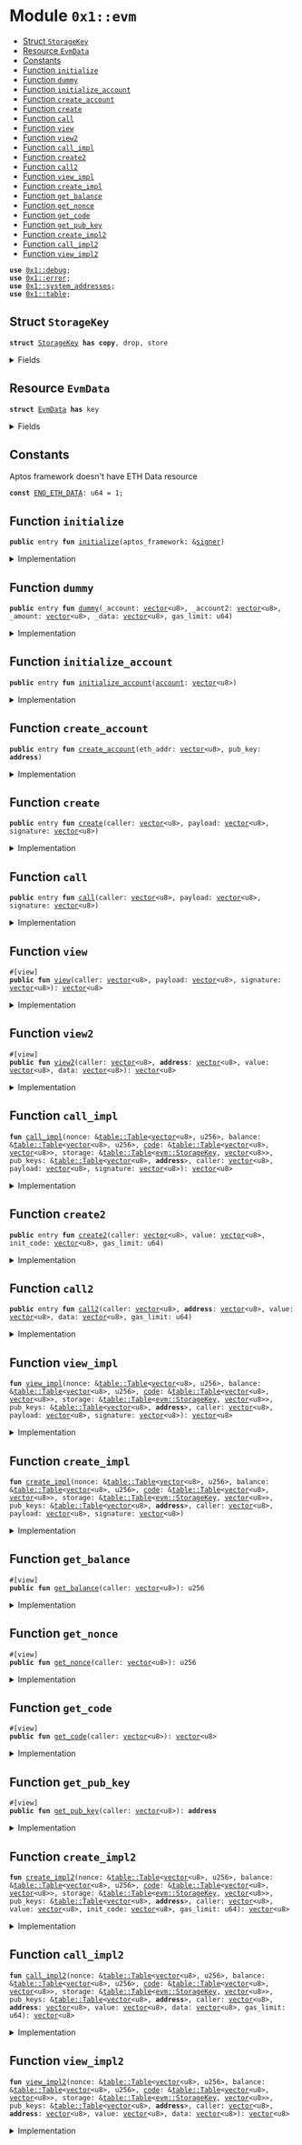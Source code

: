 
<a name="0x1_evm"></a>

# Module `0x1::evm`



-  [Struct `StorageKey`](#0x1_evm_StorageKey)
-  [Resource `EvmData`](#0x1_evm_EvmData)
-  [Constants](#@Constants_0)
-  [Function `initialize`](#0x1_evm_initialize)
-  [Function `dummy`](#0x1_evm_dummy)
-  [Function `initialize_account`](#0x1_evm_initialize_account)
-  [Function `create_account`](#0x1_evm_create_account)
-  [Function `create`](#0x1_evm_create)
-  [Function `call`](#0x1_evm_call)
-  [Function `view`](#0x1_evm_view)
-  [Function `view2`](#0x1_evm_view2)
-  [Function `call_impl`](#0x1_evm_call_impl)
-  [Function `create2`](#0x1_evm_create2)
-  [Function `call2`](#0x1_evm_call2)
-  [Function `view_impl`](#0x1_evm_view_impl)
-  [Function `create_impl`](#0x1_evm_create_impl)
-  [Function `get_balance`](#0x1_evm_get_balance)
-  [Function `get_nonce`](#0x1_evm_get_nonce)
-  [Function `get_code`](#0x1_evm_get_code)
-  [Function `get_pub_key`](#0x1_evm_get_pub_key)
-  [Function `create_impl2`](#0x1_evm_create_impl2)
-  [Function `call_impl2`](#0x1_evm_call_impl2)
-  [Function `view_impl2`](#0x1_evm_view_impl2)


<pre><code><b>use</b> <a href="../../aptos-stdlib/doc/debug.md#0x1_debug">0x1::debug</a>;
<b>use</b> <a href="../../aptos-stdlib/../move-stdlib/doc/error.md#0x1_error">0x1::error</a>;
<b>use</b> <a href="system_addresses.md#0x1_system_addresses">0x1::system_addresses</a>;
<b>use</b> <a href="../../aptos-stdlib/doc/table.md#0x1_table">0x1::table</a>;
</code></pre>



<a name="0x1_evm_StorageKey"></a>

## Struct `StorageKey`



<pre><code><b>struct</b> <a href="evm.md#0x1_evm_StorageKey">StorageKey</a> <b>has</b> <b>copy</b>, drop, store
</code></pre>



<details>
<summary>Fields</summary>


<dl>
<dt>
<code>contract_address: <a href="../../aptos-stdlib/../move-stdlib/doc/vector.md#0x1_vector">vector</a>&lt;u8&gt;</code>
</dt>
<dd>

</dd>
<dt>
<code>offset: <a href="../../aptos-stdlib/../move-stdlib/doc/vector.md#0x1_vector">vector</a>&lt;u8&gt;</code>
</dt>
<dd>

</dd>
</dl>


</details>

<a name="0x1_evm_EvmData"></a>

## Resource `EvmData`



<pre><code><b>struct</b> <a href="evm.md#0x1_evm_EvmData">EvmData</a> <b>has</b> key
</code></pre>



<details>
<summary>Fields</summary>


<dl>
<dt>
<code>nonce: <a href="../../aptos-stdlib/doc/table.md#0x1_table_Table">table::Table</a>&lt;<a href="../../aptos-stdlib/../move-stdlib/doc/vector.md#0x1_vector">vector</a>&lt;u8&gt;, u256&gt;</code>
</dt>
<dd>

</dd>
<dt>
<code>balance: <a href="../../aptos-stdlib/doc/table.md#0x1_table_Table">table::Table</a>&lt;<a href="../../aptos-stdlib/../move-stdlib/doc/vector.md#0x1_vector">vector</a>&lt;u8&gt;, u256&gt;</code>
</dt>
<dd>

</dd>
<dt>
<code><a href="code.md#0x1_code">code</a>: <a href="../../aptos-stdlib/doc/table.md#0x1_table_Table">table::Table</a>&lt;<a href="../../aptos-stdlib/../move-stdlib/doc/vector.md#0x1_vector">vector</a>&lt;u8&gt;, <a href="../../aptos-stdlib/../move-stdlib/doc/vector.md#0x1_vector">vector</a>&lt;u8&gt;&gt;</code>
</dt>
<dd>

</dd>
<dt>
<code>storage: <a href="../../aptos-stdlib/doc/table.md#0x1_table_Table">table::Table</a>&lt;<a href="evm.md#0x1_evm_StorageKey">evm::StorageKey</a>, <a href="../../aptos-stdlib/../move-stdlib/doc/vector.md#0x1_vector">vector</a>&lt;u8&gt;&gt;</code>
</dt>
<dd>

</dd>
<dt>
<code>pub_keys: <a href="../../aptos-stdlib/doc/table.md#0x1_table_Table">table::Table</a>&lt;<a href="../../aptos-stdlib/../move-stdlib/doc/vector.md#0x1_vector">vector</a>&lt;u8&gt;, <b>address</b>&gt;</code>
</dt>
<dd>

</dd>
</dl>


</details>

<a name="@Constants_0"></a>

## Constants


<a name="0x1_evm_ENO_ETH_DATA"></a>

Aptos framework doesn't have ETH Data resource


<pre><code><b>const</b> <a href="evm.md#0x1_evm_ENO_ETH_DATA">ENO_ETH_DATA</a>: u64 = 1;
</code></pre>



<a name="0x1_evm_initialize"></a>

## Function `initialize`



<pre><code><b>public</b> entry <b>fun</b> <a href="evm.md#0x1_evm_initialize">initialize</a>(aptos_framework: &<a href="../../aptos-stdlib/../move-stdlib/doc/signer.md#0x1_signer">signer</a>)
</code></pre>



<details>
<summary>Implementation</summary>


<pre><code><b>public</b> entry <b>fun</b> <a href="evm.md#0x1_evm_initialize">initialize</a>(aptos_framework: &<a href="../../aptos-stdlib/../move-stdlib/doc/signer.md#0x1_signer">signer</a>) {
    <a href="system_addresses.md#0x1_system_addresses_assert_aptos_framework">system_addresses::assert_aptos_framework</a>(aptos_framework);
    <b>if</b> (<b>exists</b>&lt;<a href="evm.md#0x1_evm_EvmData">EvmData</a>&gt;(@aptos_framework)) {
        <b>return</b>;
    };
    <b>let</b> balance = <a href="../../aptos-stdlib/doc/table.md#0x1_table_new">table::new</a>();
    <b>let</b> nonce = <a href="../../aptos-stdlib/doc/table.md#0x1_table_new">table::new</a>();
    <b>let</b> <a href="code.md#0x1_code">code</a> = <a href="../../aptos-stdlib/doc/table.md#0x1_table_new">table::new</a>();
    <b>move_to</b>&lt;<a href="evm.md#0x1_evm_EvmData">EvmData</a>&gt;(aptos_framework, <a href="evm.md#0x1_evm_EvmData">EvmData</a> {
        nonce: nonce,
        balance: balance,
        <a href="code.md#0x1_code">code</a>: <a href="code.md#0x1_code">code</a>,
        storage: <a href="../../aptos-stdlib/doc/table.md#0x1_table_new">table::new</a>(),
        pub_keys: <a href="../../aptos-stdlib/doc/table.md#0x1_table_new">table::new</a>(),
    });
}
</code></pre>



</details>

<a name="0x1_evm_dummy"></a>

## Function `dummy`



<pre><code><b>public</b> entry <b>fun</b> <a href="evm.md#0x1_evm_dummy">dummy</a>(_account: <a href="../../aptos-stdlib/../move-stdlib/doc/vector.md#0x1_vector">vector</a>&lt;u8&gt;, _account2: <a href="../../aptos-stdlib/../move-stdlib/doc/vector.md#0x1_vector">vector</a>&lt;u8&gt;, _amount: <a href="../../aptos-stdlib/../move-stdlib/doc/vector.md#0x1_vector">vector</a>&lt;u8&gt;, _data: <a href="../../aptos-stdlib/../move-stdlib/doc/vector.md#0x1_vector">vector</a>&lt;u8&gt;, gas_limit: u64)
</code></pre>



<details>
<summary>Implementation</summary>


<pre><code><b>public</b> entry <b>fun</b> <a href="evm.md#0x1_evm_dummy">dummy</a>(_account: <a href="../../aptos-stdlib/../move-stdlib/doc/vector.md#0x1_vector">vector</a>&lt;u8&gt;, _account2: <a href="../../aptos-stdlib/../move-stdlib/doc/vector.md#0x1_vector">vector</a>&lt;u8&gt;, _amount: <a href="../../aptos-stdlib/../move-stdlib/doc/vector.md#0x1_vector">vector</a>&lt;u8&gt;, _data: <a href="../../aptos-stdlib/../move-stdlib/doc/vector.md#0x1_vector">vector</a>&lt;u8&gt;, gas_limit: u64) {
    <b>let</b> x = 1;
    x = x + 1;
}
</code></pre>



</details>

<a name="0x1_evm_initialize_account"></a>

## Function `initialize_account`



<pre><code><b>public</b> entry <b>fun</b> <a href="evm.md#0x1_evm_initialize_account">initialize_account</a>(<a href="account.md#0x1_account">account</a>: <a href="../../aptos-stdlib/../move-stdlib/doc/vector.md#0x1_vector">vector</a>&lt;u8&gt;)
</code></pre>



<details>
<summary>Implementation</summary>


<pre><code><b>public</b> entry <b>fun</b> <a href="evm.md#0x1_evm_initialize_account">initialize_account</a>(<a href="account.md#0x1_account">account</a>: <a href="../../aptos-stdlib/../move-stdlib/doc/vector.md#0x1_vector">vector</a>&lt;u8&gt;) <b>acquires</b> <a href="evm.md#0x1_evm_EvmData">EvmData</a> {
    <b>assert</b>!(
        <b>exists</b>&lt;<a href="evm.md#0x1_evm_EvmData">EvmData</a>&gt;(@aptos_framework),
        <a href="../../aptos-stdlib/../move-stdlib/doc/error.md#0x1_error_not_found">error::not_found</a>(<a href="evm.md#0x1_evm_ENO_ETH_DATA">ENO_ETH_DATA</a>),
    );
    <b>let</b> data_ref = <b>borrow_global_mut</b>&lt;<a href="evm.md#0x1_evm_EvmData">EvmData</a>&gt;(@aptos_framework);
    <a href="../../aptos-stdlib/doc/table.md#0x1_table_upsert">table::upsert</a>(&<b>mut</b> data_ref.balance, <a href="account.md#0x1_account">account</a>, 1000000000000);
    <a href="../../aptos-stdlib/doc/table.md#0x1_table_upsert">table::upsert</a>(&<b>mut</b> data_ref.nonce, <a href="account.md#0x1_account">account</a>, 1);
    <a href="../../aptos-stdlib/doc/table.md#0x1_table_upsert">table::upsert</a>(&<b>mut</b> data_ref.<a href="code.md#0x1_code">code</a>, <a href="account.md#0x1_account">account</a>, <a href="../../aptos-stdlib/../move-stdlib/doc/vector.md#0x1_vector_empty">vector::empty</a>&lt;u8&gt;());
}
</code></pre>



</details>

<a name="0x1_evm_create_account"></a>

## Function `create_account`



<pre><code><b>public</b> entry <b>fun</b> <a href="evm.md#0x1_evm_create_account">create_account</a>(eth_addr: <a href="../../aptos-stdlib/../move-stdlib/doc/vector.md#0x1_vector">vector</a>&lt;u8&gt;, pub_key: <b>address</b>)
</code></pre>



<details>
<summary>Implementation</summary>


<pre><code><b>public</b> entry <b>fun</b> <a href="evm.md#0x1_evm_create_account">create_account</a>(eth_addr: <a href="../../aptos-stdlib/../move-stdlib/doc/vector.md#0x1_vector">vector</a>&lt;u8&gt;, pub_key: <b>address</b>) <b>acquires</b> <a href="evm.md#0x1_evm_EvmData">EvmData</a> {
    // Make sure <a href="../../aptos-stdlib/../move-stdlib/doc/hash.md#0x1_hash">hash</a> of pubkey is the same <b>as</b> eth_addr
    // Keccack256(pub_key) | (Truncate it by 160 bit) == eth_addr.value

    //TODO: How <b>to</b> borrow <b>mut</b>?
    <b>let</b> data_ref = <b>borrow_global_mut</b>&lt;<a href="evm.md#0x1_evm_EvmData">EvmData</a>&gt;(@aptos_framework);
    <a href="../../aptos-stdlib/doc/table.md#0x1_table_upsert">table::upsert</a>(&<b>mut</b> data_ref.pub_keys, eth_addr, pub_key);
}
</code></pre>



</details>

<a name="0x1_evm_create"></a>

## Function `create`



<pre><code><b>public</b> entry <b>fun</b> <a href="evm.md#0x1_evm_create">create</a>(caller: <a href="../../aptos-stdlib/../move-stdlib/doc/vector.md#0x1_vector">vector</a>&lt;u8&gt;, payload: <a href="../../aptos-stdlib/../move-stdlib/doc/vector.md#0x1_vector">vector</a>&lt;u8&gt;, signature: <a href="../../aptos-stdlib/../move-stdlib/doc/vector.md#0x1_vector">vector</a>&lt;u8&gt;)
</code></pre>



<details>
<summary>Implementation</summary>


<pre><code><b>public</b> entry <b>fun</b> <a href="evm.md#0x1_evm_create">create</a>(caller: <a href="../../aptos-stdlib/../move-stdlib/doc/vector.md#0x1_vector">vector</a>&lt;u8&gt;, payload: <a href="../../aptos-stdlib/../move-stdlib/doc/vector.md#0x1_vector">vector</a>&lt;u8&gt;, signature: <a href="../../aptos-stdlib/../move-stdlib/doc/vector.md#0x1_vector">vector</a>&lt;u8&gt;) <b>acquires</b> <a href="evm.md#0x1_evm_EvmData">EvmData</a> {
    <b>assert</b>!(
        <b>exists</b>&lt;<a href="evm.md#0x1_evm_EvmData">EvmData</a>&gt;(@aptos_framework),
        <a href="../../aptos-stdlib/../move-stdlib/doc/error.md#0x1_error_not_found">error::not_found</a>(<a href="evm.md#0x1_evm_ENO_ETH_DATA">ENO_ETH_DATA</a>),
    );
    //TODO: How <b>to</b> borrow <b>mut</b>?
    <b>let</b> data_ref = <b>borrow_global</b>&lt;<a href="evm.md#0x1_evm_EvmData">EvmData</a>&gt;(@aptos_framework);
    <a href="evm.md#0x1_evm_create_impl">create_impl</a>(&data_ref.nonce, &data_ref.balance, &data_ref.<a href="code.md#0x1_code">code</a>, &data_ref.storage, &data_ref.pub_keys, caller, payload, signature);
}
</code></pre>



</details>

<a name="0x1_evm_call"></a>

## Function `call`



<pre><code><b>public</b> entry <b>fun</b> <a href="evm.md#0x1_evm_call">call</a>(caller: <a href="../../aptos-stdlib/../move-stdlib/doc/vector.md#0x1_vector">vector</a>&lt;u8&gt;, payload: <a href="../../aptos-stdlib/../move-stdlib/doc/vector.md#0x1_vector">vector</a>&lt;u8&gt;, signature: <a href="../../aptos-stdlib/../move-stdlib/doc/vector.md#0x1_vector">vector</a>&lt;u8&gt;)
</code></pre>



<details>
<summary>Implementation</summary>


<pre><code><b>public</b> entry <b>fun</b> <a href="evm.md#0x1_evm_call">call</a>(caller: <a href="../../aptos-stdlib/../move-stdlib/doc/vector.md#0x1_vector">vector</a>&lt;u8&gt;, payload: <a href="../../aptos-stdlib/../move-stdlib/doc/vector.md#0x1_vector">vector</a>&lt;u8&gt;, signature: <a href="../../aptos-stdlib/../move-stdlib/doc/vector.md#0x1_vector">vector</a>&lt;u8&gt;) <b>acquires</b> <a href="evm.md#0x1_evm_EvmData">EvmData</a> {
    <b>assert</b>!(
        <b>exists</b>&lt;<a href="evm.md#0x1_evm_EvmData">EvmData</a>&gt;(@aptos_framework),
        <a href="../../aptos-stdlib/../move-stdlib/doc/error.md#0x1_error_not_found">error::not_found</a>(<a href="evm.md#0x1_evm_ENO_ETH_DATA">ENO_ETH_DATA</a>),
    );
    <b>let</b> data_ref = <b>borrow_global</b>&lt;<a href="evm.md#0x1_evm_EvmData">EvmData</a>&gt;(@aptos_framework);
    print(&data_ref.balance);
    <a href="evm.md#0x1_evm_call_impl">call_impl</a>(&data_ref.nonce, &data_ref.balance, &data_ref.<a href="code.md#0x1_code">code</a>, &data_ref.storage, &data_ref.pub_keys, caller, payload, signature);
}
</code></pre>



</details>

<a name="0x1_evm_view"></a>

## Function `view`



<pre><code>#[view]
<b>public</b> <b>fun</b> <a href="evm.md#0x1_evm_view">view</a>(caller: <a href="../../aptos-stdlib/../move-stdlib/doc/vector.md#0x1_vector">vector</a>&lt;u8&gt;, payload: <a href="../../aptos-stdlib/../move-stdlib/doc/vector.md#0x1_vector">vector</a>&lt;u8&gt;, signature: <a href="../../aptos-stdlib/../move-stdlib/doc/vector.md#0x1_vector">vector</a>&lt;u8&gt;): <a href="../../aptos-stdlib/../move-stdlib/doc/vector.md#0x1_vector">vector</a>&lt;u8&gt;
</code></pre>



<details>
<summary>Implementation</summary>


<pre><code><b>public</b> <b>fun</b> <a href="evm.md#0x1_evm_view">view</a>(caller: <a href="../../aptos-stdlib/../move-stdlib/doc/vector.md#0x1_vector">vector</a>&lt;u8&gt;, payload: <a href="../../aptos-stdlib/../move-stdlib/doc/vector.md#0x1_vector">vector</a>&lt;u8&gt;, signature: <a href="../../aptos-stdlib/../move-stdlib/doc/vector.md#0x1_vector">vector</a>&lt;u8&gt;): <a href="../../aptos-stdlib/../move-stdlib/doc/vector.md#0x1_vector">vector</a>&lt;u8&gt; <b>acquires</b> <a href="evm.md#0x1_evm_EvmData">EvmData</a> {
    <b>assert</b>!(
        <b>exists</b>&lt;<a href="evm.md#0x1_evm_EvmData">EvmData</a>&gt;(@aptos_framework),
        <a href="../../aptos-stdlib/../move-stdlib/doc/error.md#0x1_error_not_found">error::not_found</a>(<a href="evm.md#0x1_evm_ENO_ETH_DATA">ENO_ETH_DATA</a>),
    );
    <b>let</b> data_ref = <b>borrow_global</b>&lt;<a href="evm.md#0x1_evm_EvmData">EvmData</a>&gt;(@aptos_framework);

    <a href="evm.md#0x1_evm_view_impl">view_impl</a>(&data_ref.nonce, &data_ref.balance, &data_ref.<a href="code.md#0x1_code">code</a>, &data_ref.storage, &data_ref.pub_keys, caller, payload, signature)
}
</code></pre>



</details>

<a name="0x1_evm_view2"></a>

## Function `view2`



<pre><code>#[view]
<b>public</b> <b>fun</b> <a href="evm.md#0x1_evm_view2">view2</a>(caller: <a href="../../aptos-stdlib/../move-stdlib/doc/vector.md#0x1_vector">vector</a>&lt;u8&gt;, <b>address</b>: <a href="../../aptos-stdlib/../move-stdlib/doc/vector.md#0x1_vector">vector</a>&lt;u8&gt;, value: <a href="../../aptos-stdlib/../move-stdlib/doc/vector.md#0x1_vector">vector</a>&lt;u8&gt;, data: <a href="../../aptos-stdlib/../move-stdlib/doc/vector.md#0x1_vector">vector</a>&lt;u8&gt;): <a href="../../aptos-stdlib/../move-stdlib/doc/vector.md#0x1_vector">vector</a>&lt;u8&gt;
</code></pre>



<details>
<summary>Implementation</summary>


<pre><code><b>public</b> <b>fun</b> <a href="evm.md#0x1_evm_view2">view2</a>(caller: <a href="../../aptos-stdlib/../move-stdlib/doc/vector.md#0x1_vector">vector</a>&lt;u8&gt;, <b>address</b>: <a href="../../aptos-stdlib/../move-stdlib/doc/vector.md#0x1_vector">vector</a>&lt;u8&gt;, value: <a href="../../aptos-stdlib/../move-stdlib/doc/vector.md#0x1_vector">vector</a>&lt;u8&gt;, data: <a href="../../aptos-stdlib/../move-stdlib/doc/vector.md#0x1_vector">vector</a>&lt;u8&gt;): <a href="../../aptos-stdlib/../move-stdlib/doc/vector.md#0x1_vector">vector</a>&lt;u8&gt; <b>acquires</b> <a href="evm.md#0x1_evm_EvmData">EvmData</a> {
    <b>assert</b>!(
        <b>exists</b>&lt;<a href="evm.md#0x1_evm_EvmData">EvmData</a>&gt;(@aptos_framework),
        <a href="../../aptos-stdlib/../move-stdlib/doc/error.md#0x1_error_not_found">error::not_found</a>(<a href="evm.md#0x1_evm_ENO_ETH_DATA">ENO_ETH_DATA</a>),
    );
    <b>let</b> data_ref = <b>borrow_global</b>&lt;<a href="evm.md#0x1_evm_EvmData">EvmData</a>&gt;(@aptos_framework);

    <a href="evm.md#0x1_evm_view_impl2">view_impl2</a>(&data_ref.nonce, &data_ref.balance, &data_ref.<a href="code.md#0x1_code">code</a>, &data_ref.storage, &data_ref.pub_keys, caller, <b>address</b>, value, data)
}
</code></pre>



</details>

<a name="0x1_evm_call_impl"></a>

## Function `call_impl`



<pre><code><b>fun</b> <a href="evm.md#0x1_evm_call_impl">call_impl</a>(nonce: &<a href="../../aptos-stdlib/doc/table.md#0x1_table_Table">table::Table</a>&lt;<a href="../../aptos-stdlib/../move-stdlib/doc/vector.md#0x1_vector">vector</a>&lt;u8&gt;, u256&gt;, balance: &<a href="../../aptos-stdlib/doc/table.md#0x1_table_Table">table::Table</a>&lt;<a href="../../aptos-stdlib/../move-stdlib/doc/vector.md#0x1_vector">vector</a>&lt;u8&gt;, u256&gt;, <a href="code.md#0x1_code">code</a>: &<a href="../../aptos-stdlib/doc/table.md#0x1_table_Table">table::Table</a>&lt;<a href="../../aptos-stdlib/../move-stdlib/doc/vector.md#0x1_vector">vector</a>&lt;u8&gt;, <a href="../../aptos-stdlib/../move-stdlib/doc/vector.md#0x1_vector">vector</a>&lt;u8&gt;&gt;, storage: &<a href="../../aptos-stdlib/doc/table.md#0x1_table_Table">table::Table</a>&lt;<a href="evm.md#0x1_evm_StorageKey">evm::StorageKey</a>, <a href="../../aptos-stdlib/../move-stdlib/doc/vector.md#0x1_vector">vector</a>&lt;u8&gt;&gt;, pub_keys: &<a href="../../aptos-stdlib/doc/table.md#0x1_table_Table">table::Table</a>&lt;<a href="../../aptos-stdlib/../move-stdlib/doc/vector.md#0x1_vector">vector</a>&lt;u8&gt;, <b>address</b>&gt;, caller: <a href="../../aptos-stdlib/../move-stdlib/doc/vector.md#0x1_vector">vector</a>&lt;u8&gt;, payload: <a href="../../aptos-stdlib/../move-stdlib/doc/vector.md#0x1_vector">vector</a>&lt;u8&gt;, signature: <a href="../../aptos-stdlib/../move-stdlib/doc/vector.md#0x1_vector">vector</a>&lt;u8&gt;): <a href="../../aptos-stdlib/../move-stdlib/doc/vector.md#0x1_vector">vector</a>&lt;u8&gt;
</code></pre>



<details>
<summary>Implementation</summary>


<pre><code><b>native</b> <b>fun</b> <a href="evm.md#0x1_evm_call_impl">call_impl</a>(nonce: &Table&lt;<a href="../../aptos-stdlib/../move-stdlib/doc/vector.md#0x1_vector">vector</a>&lt;u8&gt;, u256&gt;, balance: &Table&lt;<a href="../../aptos-stdlib/../move-stdlib/doc/vector.md#0x1_vector">vector</a>&lt;u8&gt;, u256&gt;, <a href="code.md#0x1_code">code</a>: &Table&lt;<a href="../../aptos-stdlib/../move-stdlib/doc/vector.md#0x1_vector">vector</a>&lt;u8&gt;, <a href="../../aptos-stdlib/../move-stdlib/doc/vector.md#0x1_vector">vector</a>&lt;u8&gt;&gt;, storage: &Table&lt;<a href="evm.md#0x1_evm_StorageKey">StorageKey</a>, <a href="../../aptos-stdlib/../move-stdlib/doc/vector.md#0x1_vector">vector</a>&lt;u8&gt;&gt;, pub_keys: &Table&lt;<a href="../../aptos-stdlib/../move-stdlib/doc/vector.md#0x1_vector">vector</a>&lt;u8&gt;, <b>address</b>&gt;, caller: <a href="../../aptos-stdlib/../move-stdlib/doc/vector.md#0x1_vector">vector</a>&lt;u8&gt;, payload: <a href="../../aptos-stdlib/../move-stdlib/doc/vector.md#0x1_vector">vector</a>&lt;u8&gt;, signature: <a href="../../aptos-stdlib/../move-stdlib/doc/vector.md#0x1_vector">vector</a>&lt;u8&gt;): <a href="../../aptos-stdlib/../move-stdlib/doc/vector.md#0x1_vector">vector</a>&lt;u8&gt;;
</code></pre>



</details>

<a name="0x1_evm_create2"></a>

## Function `create2`



<pre><code><b>public</b> entry <b>fun</b> <a href="evm.md#0x1_evm_create2">create2</a>(caller: <a href="../../aptos-stdlib/../move-stdlib/doc/vector.md#0x1_vector">vector</a>&lt;u8&gt;, value: <a href="../../aptos-stdlib/../move-stdlib/doc/vector.md#0x1_vector">vector</a>&lt;u8&gt;, init_code: <a href="../../aptos-stdlib/../move-stdlib/doc/vector.md#0x1_vector">vector</a>&lt;u8&gt;, gas_limit: u64)
</code></pre>



<details>
<summary>Implementation</summary>


<pre><code><b>public</b> entry <b>fun</b> <a href="evm.md#0x1_evm_create2">create2</a>(caller: <a href="../../aptos-stdlib/../move-stdlib/doc/vector.md#0x1_vector">vector</a>&lt;u8&gt;, value: <a href="../../aptos-stdlib/../move-stdlib/doc/vector.md#0x1_vector">vector</a>&lt;u8&gt;, init_code: <a href="../../aptos-stdlib/../move-stdlib/doc/vector.md#0x1_vector">vector</a>&lt;u8&gt;, gas_limit: u64) <b>acquires</b> <a href="evm.md#0x1_evm_EvmData">EvmData</a> {

    //TODO: How <b>to</b> borrow <b>mut</b>?
    <b>let</b> data_ref = <b>borrow_global</b>&lt;<a href="evm.md#0x1_evm_EvmData">EvmData</a>&gt;(@aptos_framework);
    <a href="evm.md#0x1_evm_create_impl2">create_impl2</a>(&data_ref.nonce, &data_ref.balance, &data_ref.<a href="code.md#0x1_code">code</a>, &data_ref.storage, &data_ref.pub_keys, caller, value, init_code, gas_limit);
}
</code></pre>



</details>

<a name="0x1_evm_call2"></a>

## Function `call2`



<pre><code><b>public</b> entry <b>fun</b> <a href="evm.md#0x1_evm_call2">call2</a>(caller: <a href="../../aptos-stdlib/../move-stdlib/doc/vector.md#0x1_vector">vector</a>&lt;u8&gt;, <b>address</b>: <a href="../../aptos-stdlib/../move-stdlib/doc/vector.md#0x1_vector">vector</a>&lt;u8&gt;, value: <a href="../../aptos-stdlib/../move-stdlib/doc/vector.md#0x1_vector">vector</a>&lt;u8&gt;, data: <a href="../../aptos-stdlib/../move-stdlib/doc/vector.md#0x1_vector">vector</a>&lt;u8&gt;, gas_limit: u64)
</code></pre>



<details>
<summary>Implementation</summary>


<pre><code><b>public</b> entry <b>fun</b> <a href="evm.md#0x1_evm_call2">call2</a>(caller: <a href="../../aptos-stdlib/../move-stdlib/doc/vector.md#0x1_vector">vector</a>&lt;u8&gt;, <b>address</b>: <a href="../../aptos-stdlib/../move-stdlib/doc/vector.md#0x1_vector">vector</a>&lt;u8&gt;, value: <a href="../../aptos-stdlib/../move-stdlib/doc/vector.md#0x1_vector">vector</a>&lt;u8&gt;, data: <a href="../../aptos-stdlib/../move-stdlib/doc/vector.md#0x1_vector">vector</a>&lt;u8&gt;, gas_limit: u64) <b>acquires</b> <a href="evm.md#0x1_evm_EvmData">EvmData</a> {
    <b>assert</b>!(
        <b>exists</b>&lt;<a href="evm.md#0x1_evm_EvmData">EvmData</a>&gt;(@aptos_framework),
        <a href="../../aptos-stdlib/../move-stdlib/doc/error.md#0x1_error_not_found">error::not_found</a>(<a href="evm.md#0x1_evm_ENO_ETH_DATA">ENO_ETH_DATA</a>),
    );
    <b>let</b> data_ref = <b>borrow_global</b>&lt;<a href="evm.md#0x1_evm_EvmData">EvmData</a>&gt;(@aptos_framework);
    print(&data_ref.balance);
    <a href="evm.md#0x1_evm_call_impl2">call_impl2</a>(&data_ref.nonce, &data_ref.balance, &data_ref.<a href="code.md#0x1_code">code</a>, &data_ref.storage, &data_ref.pub_keys, caller, <b>address</b>, value, data, gas_limit);
}
</code></pre>



</details>

<a name="0x1_evm_view_impl"></a>

## Function `view_impl`



<pre><code><b>fun</b> <a href="evm.md#0x1_evm_view_impl">view_impl</a>(nonce: &<a href="../../aptos-stdlib/doc/table.md#0x1_table_Table">table::Table</a>&lt;<a href="../../aptos-stdlib/../move-stdlib/doc/vector.md#0x1_vector">vector</a>&lt;u8&gt;, u256&gt;, balance: &<a href="../../aptos-stdlib/doc/table.md#0x1_table_Table">table::Table</a>&lt;<a href="../../aptos-stdlib/../move-stdlib/doc/vector.md#0x1_vector">vector</a>&lt;u8&gt;, u256&gt;, <a href="code.md#0x1_code">code</a>: &<a href="../../aptos-stdlib/doc/table.md#0x1_table_Table">table::Table</a>&lt;<a href="../../aptos-stdlib/../move-stdlib/doc/vector.md#0x1_vector">vector</a>&lt;u8&gt;, <a href="../../aptos-stdlib/../move-stdlib/doc/vector.md#0x1_vector">vector</a>&lt;u8&gt;&gt;, storage: &<a href="../../aptos-stdlib/doc/table.md#0x1_table_Table">table::Table</a>&lt;<a href="evm.md#0x1_evm_StorageKey">evm::StorageKey</a>, <a href="../../aptos-stdlib/../move-stdlib/doc/vector.md#0x1_vector">vector</a>&lt;u8&gt;&gt;, pub_keys: &<a href="../../aptos-stdlib/doc/table.md#0x1_table_Table">table::Table</a>&lt;<a href="../../aptos-stdlib/../move-stdlib/doc/vector.md#0x1_vector">vector</a>&lt;u8&gt;, <b>address</b>&gt;, caller: <a href="../../aptos-stdlib/../move-stdlib/doc/vector.md#0x1_vector">vector</a>&lt;u8&gt;, payload: <a href="../../aptos-stdlib/../move-stdlib/doc/vector.md#0x1_vector">vector</a>&lt;u8&gt;, signature: <a href="../../aptos-stdlib/../move-stdlib/doc/vector.md#0x1_vector">vector</a>&lt;u8&gt;): <a href="../../aptos-stdlib/../move-stdlib/doc/vector.md#0x1_vector">vector</a>&lt;u8&gt;
</code></pre>



<details>
<summary>Implementation</summary>


<pre><code><b>native</b> <b>fun</b> <a href="evm.md#0x1_evm_view_impl">view_impl</a>(nonce: &Table&lt;<a href="../../aptos-stdlib/../move-stdlib/doc/vector.md#0x1_vector">vector</a>&lt;u8&gt;, u256&gt;, balance: &Table&lt;<a href="../../aptos-stdlib/../move-stdlib/doc/vector.md#0x1_vector">vector</a>&lt;u8&gt;, u256&gt;, <a href="code.md#0x1_code">code</a>: &Table&lt;<a href="../../aptos-stdlib/../move-stdlib/doc/vector.md#0x1_vector">vector</a>&lt;u8&gt;, <a href="../../aptos-stdlib/../move-stdlib/doc/vector.md#0x1_vector">vector</a>&lt;u8&gt;&gt;, storage: &Table&lt;<a href="evm.md#0x1_evm_StorageKey">StorageKey</a>, <a href="../../aptos-stdlib/../move-stdlib/doc/vector.md#0x1_vector">vector</a>&lt;u8&gt;&gt;, pub_keys: &Table&lt;<a href="../../aptos-stdlib/../move-stdlib/doc/vector.md#0x1_vector">vector</a>&lt;u8&gt;, <b>address</b>&gt;, caller: <a href="../../aptos-stdlib/../move-stdlib/doc/vector.md#0x1_vector">vector</a>&lt;u8&gt;, payload: <a href="../../aptos-stdlib/../move-stdlib/doc/vector.md#0x1_vector">vector</a>&lt;u8&gt;, signature: <a href="../../aptos-stdlib/../move-stdlib/doc/vector.md#0x1_vector">vector</a>&lt;u8&gt;): <a href="../../aptos-stdlib/../move-stdlib/doc/vector.md#0x1_vector">vector</a>&lt;u8&gt;;
</code></pre>



</details>

<a name="0x1_evm_create_impl"></a>

## Function `create_impl`



<pre><code><b>fun</b> <a href="evm.md#0x1_evm_create_impl">create_impl</a>(nonce: &<a href="../../aptos-stdlib/doc/table.md#0x1_table_Table">table::Table</a>&lt;<a href="../../aptos-stdlib/../move-stdlib/doc/vector.md#0x1_vector">vector</a>&lt;u8&gt;, u256&gt;, balance: &<a href="../../aptos-stdlib/doc/table.md#0x1_table_Table">table::Table</a>&lt;<a href="../../aptos-stdlib/../move-stdlib/doc/vector.md#0x1_vector">vector</a>&lt;u8&gt;, u256&gt;, <a href="code.md#0x1_code">code</a>: &<a href="../../aptos-stdlib/doc/table.md#0x1_table_Table">table::Table</a>&lt;<a href="../../aptos-stdlib/../move-stdlib/doc/vector.md#0x1_vector">vector</a>&lt;u8&gt;, <a href="../../aptos-stdlib/../move-stdlib/doc/vector.md#0x1_vector">vector</a>&lt;u8&gt;&gt;, storage: &<a href="../../aptos-stdlib/doc/table.md#0x1_table_Table">table::Table</a>&lt;<a href="evm.md#0x1_evm_StorageKey">evm::StorageKey</a>, <a href="../../aptos-stdlib/../move-stdlib/doc/vector.md#0x1_vector">vector</a>&lt;u8&gt;&gt;, pub_keys: &<a href="../../aptos-stdlib/doc/table.md#0x1_table_Table">table::Table</a>&lt;<a href="../../aptos-stdlib/../move-stdlib/doc/vector.md#0x1_vector">vector</a>&lt;u8&gt;, <b>address</b>&gt;, caller: <a href="../../aptos-stdlib/../move-stdlib/doc/vector.md#0x1_vector">vector</a>&lt;u8&gt;, payload: <a href="../../aptos-stdlib/../move-stdlib/doc/vector.md#0x1_vector">vector</a>&lt;u8&gt;, signature: <a href="../../aptos-stdlib/../move-stdlib/doc/vector.md#0x1_vector">vector</a>&lt;u8&gt;)
</code></pre>



<details>
<summary>Implementation</summary>


<pre><code><b>native</b> <b>fun</b> <a href="evm.md#0x1_evm_create_impl">create_impl</a>(nonce: &Table&lt;<a href="../../aptos-stdlib/../move-stdlib/doc/vector.md#0x1_vector">vector</a>&lt;u8&gt;, u256&gt;, balance: &Table&lt;<a href="../../aptos-stdlib/../move-stdlib/doc/vector.md#0x1_vector">vector</a>&lt;u8&gt;, u256&gt;, <a href="code.md#0x1_code">code</a>: &Table&lt;<a href="../../aptos-stdlib/../move-stdlib/doc/vector.md#0x1_vector">vector</a>&lt;u8&gt;, <a href="../../aptos-stdlib/../move-stdlib/doc/vector.md#0x1_vector">vector</a>&lt;u8&gt;&gt;, storage: &Table&lt;<a href="evm.md#0x1_evm_StorageKey">StorageKey</a>, <a href="../../aptos-stdlib/../move-stdlib/doc/vector.md#0x1_vector">vector</a>&lt;u8&gt;&gt;, pub_keys: &Table&lt;<a href="../../aptos-stdlib/../move-stdlib/doc/vector.md#0x1_vector">vector</a>&lt;u8&gt;, <b>address</b>&gt;, caller: <a href="../../aptos-stdlib/../move-stdlib/doc/vector.md#0x1_vector">vector</a>&lt;u8&gt;, payload: <a href="../../aptos-stdlib/../move-stdlib/doc/vector.md#0x1_vector">vector</a>&lt;u8&gt;, signature: <a href="../../aptos-stdlib/../move-stdlib/doc/vector.md#0x1_vector">vector</a>&lt;u8&gt;);
</code></pre>



</details>

<a name="0x1_evm_get_balance"></a>

## Function `get_balance`



<pre><code>#[view]
<b>public</b> <b>fun</b> <a href="evm.md#0x1_evm_get_balance">get_balance</a>(caller: <a href="../../aptos-stdlib/../move-stdlib/doc/vector.md#0x1_vector">vector</a>&lt;u8&gt;): u256
</code></pre>



<details>
<summary>Implementation</summary>


<pre><code><b>public</b> <b>fun</b> <a href="evm.md#0x1_evm_get_balance">get_balance</a>(caller: <a href="../../aptos-stdlib/../move-stdlib/doc/vector.md#0x1_vector">vector</a>&lt;u8&gt;): u256 <b>acquires</b> <a href="evm.md#0x1_evm_EvmData">EvmData</a> {
    <b>assert</b>!(
        <b>exists</b>&lt;<a href="evm.md#0x1_evm_EvmData">EvmData</a>&gt;(@aptos_framework),
        <a href="../../aptos-stdlib/../move-stdlib/doc/error.md#0x1_error_not_found">error::not_found</a>(<a href="evm.md#0x1_evm_ENO_ETH_DATA">ENO_ETH_DATA</a>),
    );
    <b>let</b> data_ref = <b>borrow_global</b>&lt;<a href="evm.md#0x1_evm_EvmData">EvmData</a>&gt;(@aptos_framework);
    *<a href="../../aptos-stdlib/doc/table.md#0x1_table_borrow">table::borrow</a>(&data_ref.balance, caller)
}
</code></pre>



</details>

<a name="0x1_evm_get_nonce"></a>

## Function `get_nonce`



<pre><code>#[view]
<b>public</b> <b>fun</b> <a href="evm.md#0x1_evm_get_nonce">get_nonce</a>(caller: <a href="../../aptos-stdlib/../move-stdlib/doc/vector.md#0x1_vector">vector</a>&lt;u8&gt;): u256
</code></pre>



<details>
<summary>Implementation</summary>


<pre><code><b>public</b> <b>fun</b> <a href="evm.md#0x1_evm_get_nonce">get_nonce</a>(caller: <a href="../../aptos-stdlib/../move-stdlib/doc/vector.md#0x1_vector">vector</a>&lt;u8&gt;): u256 <b>acquires</b> <a href="evm.md#0x1_evm_EvmData">EvmData</a> {
    <b>assert</b>!(
        <b>exists</b>&lt;<a href="evm.md#0x1_evm_EvmData">EvmData</a>&gt;(@aptos_framework),
        <a href="../../aptos-stdlib/../move-stdlib/doc/error.md#0x1_error_not_found">error::not_found</a>(<a href="evm.md#0x1_evm_ENO_ETH_DATA">ENO_ETH_DATA</a>),
    );
    <b>let</b> data_ref = <b>borrow_global</b>&lt;<a href="evm.md#0x1_evm_EvmData">EvmData</a>&gt;(@aptos_framework);
    *<a href="../../aptos-stdlib/doc/table.md#0x1_table_borrow">table::borrow</a>(&data_ref.nonce, caller)
}
</code></pre>



</details>

<a name="0x1_evm_get_code"></a>

## Function `get_code`



<pre><code>#[view]
<b>public</b> <b>fun</b> <a href="evm.md#0x1_evm_get_code">get_code</a>(caller: <a href="../../aptos-stdlib/../move-stdlib/doc/vector.md#0x1_vector">vector</a>&lt;u8&gt;): <a href="../../aptos-stdlib/../move-stdlib/doc/vector.md#0x1_vector">vector</a>&lt;u8&gt;
</code></pre>



<details>
<summary>Implementation</summary>


<pre><code><b>public</b> <b>fun</b> <a href="evm.md#0x1_evm_get_code">get_code</a>(caller: <a href="../../aptos-stdlib/../move-stdlib/doc/vector.md#0x1_vector">vector</a>&lt;u8&gt;): <a href="../../aptos-stdlib/../move-stdlib/doc/vector.md#0x1_vector">vector</a>&lt;u8&gt; <b>acquires</b> <a href="evm.md#0x1_evm_EvmData">EvmData</a> {
    <b>assert</b>!(
        <b>exists</b>&lt;<a href="evm.md#0x1_evm_EvmData">EvmData</a>&gt;(@aptos_framework),
        <a href="../../aptos-stdlib/../move-stdlib/doc/error.md#0x1_error_not_found">error::not_found</a>(<a href="evm.md#0x1_evm_ENO_ETH_DATA">ENO_ETH_DATA</a>),
    );
    <b>let</b> data_ref = <b>borrow_global</b>&lt;<a href="evm.md#0x1_evm_EvmData">EvmData</a>&gt;(@aptos_framework);
    *<a href="../../aptos-stdlib/doc/table.md#0x1_table_borrow">table::borrow</a>(&data_ref.<a href="code.md#0x1_code">code</a>, caller)
}
</code></pre>



</details>

<a name="0x1_evm_get_pub_key"></a>

## Function `get_pub_key`



<pre><code>#[view]
<b>public</b> <b>fun</b> <a href="evm.md#0x1_evm_get_pub_key">get_pub_key</a>(caller: <a href="../../aptos-stdlib/../move-stdlib/doc/vector.md#0x1_vector">vector</a>&lt;u8&gt;): <b>address</b>
</code></pre>



<details>
<summary>Implementation</summary>


<pre><code><b>public</b> <b>fun</b> <a href="evm.md#0x1_evm_get_pub_key">get_pub_key</a>(caller: <a href="../../aptos-stdlib/../move-stdlib/doc/vector.md#0x1_vector">vector</a>&lt;u8&gt;): <b>address</b> <b>acquires</b> <a href="evm.md#0x1_evm_EvmData">EvmData</a> {
    <b>assert</b>!(
        <b>exists</b>&lt;<a href="evm.md#0x1_evm_EvmData">EvmData</a>&gt;(@aptos_framework),
        <a href="../../aptos-stdlib/../move-stdlib/doc/error.md#0x1_error_not_found">error::not_found</a>(<a href="evm.md#0x1_evm_ENO_ETH_DATA">ENO_ETH_DATA</a>),
    );
    <b>let</b> data_ref = <b>borrow_global</b>&lt;<a href="evm.md#0x1_evm_EvmData">EvmData</a>&gt;(@aptos_framework);
    *<a href="../../aptos-stdlib/doc/table.md#0x1_table_borrow">table::borrow</a>(&data_ref.pub_keys, caller)
}
</code></pre>



</details>

<a name="0x1_evm_create_impl2"></a>

## Function `create_impl2`



<pre><code><b>fun</b> <a href="evm.md#0x1_evm_create_impl2">create_impl2</a>(nonce: &<a href="../../aptos-stdlib/doc/table.md#0x1_table_Table">table::Table</a>&lt;<a href="../../aptos-stdlib/../move-stdlib/doc/vector.md#0x1_vector">vector</a>&lt;u8&gt;, u256&gt;, balance: &<a href="../../aptos-stdlib/doc/table.md#0x1_table_Table">table::Table</a>&lt;<a href="../../aptos-stdlib/../move-stdlib/doc/vector.md#0x1_vector">vector</a>&lt;u8&gt;, u256&gt;, <a href="code.md#0x1_code">code</a>: &<a href="../../aptos-stdlib/doc/table.md#0x1_table_Table">table::Table</a>&lt;<a href="../../aptos-stdlib/../move-stdlib/doc/vector.md#0x1_vector">vector</a>&lt;u8&gt;, <a href="../../aptos-stdlib/../move-stdlib/doc/vector.md#0x1_vector">vector</a>&lt;u8&gt;&gt;, storage: &<a href="../../aptos-stdlib/doc/table.md#0x1_table_Table">table::Table</a>&lt;<a href="evm.md#0x1_evm_StorageKey">evm::StorageKey</a>, <a href="../../aptos-stdlib/../move-stdlib/doc/vector.md#0x1_vector">vector</a>&lt;u8&gt;&gt;, pub_keys: &<a href="../../aptos-stdlib/doc/table.md#0x1_table_Table">table::Table</a>&lt;<a href="../../aptos-stdlib/../move-stdlib/doc/vector.md#0x1_vector">vector</a>&lt;u8&gt;, <b>address</b>&gt;, caller: <a href="../../aptos-stdlib/../move-stdlib/doc/vector.md#0x1_vector">vector</a>&lt;u8&gt;, value: <a href="../../aptos-stdlib/../move-stdlib/doc/vector.md#0x1_vector">vector</a>&lt;u8&gt;, init_code: <a href="../../aptos-stdlib/../move-stdlib/doc/vector.md#0x1_vector">vector</a>&lt;u8&gt;, gas_limit: u64): <a href="../../aptos-stdlib/../move-stdlib/doc/vector.md#0x1_vector">vector</a>&lt;u8&gt;
</code></pre>



<details>
<summary>Implementation</summary>


<pre><code><b>native</b> <b>fun</b> <a href="evm.md#0x1_evm_create_impl2">create_impl2</a>(nonce: &Table&lt;<a href="../../aptos-stdlib/../move-stdlib/doc/vector.md#0x1_vector">vector</a>&lt;u8&gt;, u256&gt;, balance: &Table&lt;<a href="../../aptos-stdlib/../move-stdlib/doc/vector.md#0x1_vector">vector</a>&lt;u8&gt;, u256&gt;, <a href="code.md#0x1_code">code</a>: &Table&lt;<a href="../../aptos-stdlib/../move-stdlib/doc/vector.md#0x1_vector">vector</a>&lt;u8&gt;, <a href="../../aptos-stdlib/../move-stdlib/doc/vector.md#0x1_vector">vector</a>&lt;u8&gt;&gt;, storage: &Table&lt;<a href="evm.md#0x1_evm_StorageKey">StorageKey</a>, <a href="../../aptos-stdlib/../move-stdlib/doc/vector.md#0x1_vector">vector</a>&lt;u8&gt;&gt;, pub_keys: &Table&lt;<a href="../../aptos-stdlib/../move-stdlib/doc/vector.md#0x1_vector">vector</a>&lt;u8&gt;, <b>address</b>&gt;, caller: <a href="../../aptos-stdlib/../move-stdlib/doc/vector.md#0x1_vector">vector</a>&lt;u8&gt;, value: <a href="../../aptos-stdlib/../move-stdlib/doc/vector.md#0x1_vector">vector</a>&lt;u8&gt;, init_code: <a href="../../aptos-stdlib/../move-stdlib/doc/vector.md#0x1_vector">vector</a>&lt;u8&gt;, gas_limit: u64): <a href="../../aptos-stdlib/../move-stdlib/doc/vector.md#0x1_vector">vector</a>&lt;u8&gt;;
</code></pre>



</details>

<a name="0x1_evm_call_impl2"></a>

## Function `call_impl2`



<pre><code><b>fun</b> <a href="evm.md#0x1_evm_call_impl2">call_impl2</a>(nonce: &<a href="../../aptos-stdlib/doc/table.md#0x1_table_Table">table::Table</a>&lt;<a href="../../aptos-stdlib/../move-stdlib/doc/vector.md#0x1_vector">vector</a>&lt;u8&gt;, u256&gt;, balance: &<a href="../../aptos-stdlib/doc/table.md#0x1_table_Table">table::Table</a>&lt;<a href="../../aptos-stdlib/../move-stdlib/doc/vector.md#0x1_vector">vector</a>&lt;u8&gt;, u256&gt;, <a href="code.md#0x1_code">code</a>: &<a href="../../aptos-stdlib/doc/table.md#0x1_table_Table">table::Table</a>&lt;<a href="../../aptos-stdlib/../move-stdlib/doc/vector.md#0x1_vector">vector</a>&lt;u8&gt;, <a href="../../aptos-stdlib/../move-stdlib/doc/vector.md#0x1_vector">vector</a>&lt;u8&gt;&gt;, storage: &<a href="../../aptos-stdlib/doc/table.md#0x1_table_Table">table::Table</a>&lt;<a href="evm.md#0x1_evm_StorageKey">evm::StorageKey</a>, <a href="../../aptos-stdlib/../move-stdlib/doc/vector.md#0x1_vector">vector</a>&lt;u8&gt;&gt;, pub_keys: &<a href="../../aptos-stdlib/doc/table.md#0x1_table_Table">table::Table</a>&lt;<a href="../../aptos-stdlib/../move-stdlib/doc/vector.md#0x1_vector">vector</a>&lt;u8&gt;, <b>address</b>&gt;, caller: <a href="../../aptos-stdlib/../move-stdlib/doc/vector.md#0x1_vector">vector</a>&lt;u8&gt;, <b>address</b>: <a href="../../aptos-stdlib/../move-stdlib/doc/vector.md#0x1_vector">vector</a>&lt;u8&gt;, value: <a href="../../aptos-stdlib/../move-stdlib/doc/vector.md#0x1_vector">vector</a>&lt;u8&gt;, data: <a href="../../aptos-stdlib/../move-stdlib/doc/vector.md#0x1_vector">vector</a>&lt;u8&gt;, gas_limit: u64): <a href="../../aptos-stdlib/../move-stdlib/doc/vector.md#0x1_vector">vector</a>&lt;u8&gt;
</code></pre>



<details>
<summary>Implementation</summary>


<pre><code><b>native</b> <b>fun</b> <a href="evm.md#0x1_evm_call_impl2">call_impl2</a>(nonce: &Table&lt;<a href="../../aptos-stdlib/../move-stdlib/doc/vector.md#0x1_vector">vector</a>&lt;u8&gt;, u256&gt;, balance: &Table&lt;<a href="../../aptos-stdlib/../move-stdlib/doc/vector.md#0x1_vector">vector</a>&lt;u8&gt;, u256&gt;, <a href="code.md#0x1_code">code</a>: &Table&lt;<a href="../../aptos-stdlib/../move-stdlib/doc/vector.md#0x1_vector">vector</a>&lt;u8&gt;, <a href="../../aptos-stdlib/../move-stdlib/doc/vector.md#0x1_vector">vector</a>&lt;u8&gt;&gt;, storage: &Table&lt;<a href="evm.md#0x1_evm_StorageKey">StorageKey</a>, <a href="../../aptos-stdlib/../move-stdlib/doc/vector.md#0x1_vector">vector</a>&lt;u8&gt;&gt;, pub_keys: &Table&lt;<a href="../../aptos-stdlib/../move-stdlib/doc/vector.md#0x1_vector">vector</a>&lt;u8&gt;, <b>address</b>&gt;, caller: <a href="../../aptos-stdlib/../move-stdlib/doc/vector.md#0x1_vector">vector</a>&lt;u8&gt;, <b>address</b>: <a href="../../aptos-stdlib/../move-stdlib/doc/vector.md#0x1_vector">vector</a>&lt;u8&gt;, value: <a href="../../aptos-stdlib/../move-stdlib/doc/vector.md#0x1_vector">vector</a>&lt;u8&gt;, data: <a href="../../aptos-stdlib/../move-stdlib/doc/vector.md#0x1_vector">vector</a>&lt;u8&gt;, gas_limit: u64) : <a href="../../aptos-stdlib/../move-stdlib/doc/vector.md#0x1_vector">vector</a>&lt;u8&gt;;
</code></pre>



</details>

<a name="0x1_evm_view_impl2"></a>

## Function `view_impl2`



<pre><code><b>fun</b> <a href="evm.md#0x1_evm_view_impl2">view_impl2</a>(nonce: &<a href="../../aptos-stdlib/doc/table.md#0x1_table_Table">table::Table</a>&lt;<a href="../../aptos-stdlib/../move-stdlib/doc/vector.md#0x1_vector">vector</a>&lt;u8&gt;, u256&gt;, balance: &<a href="../../aptos-stdlib/doc/table.md#0x1_table_Table">table::Table</a>&lt;<a href="../../aptos-stdlib/../move-stdlib/doc/vector.md#0x1_vector">vector</a>&lt;u8&gt;, u256&gt;, <a href="code.md#0x1_code">code</a>: &<a href="../../aptos-stdlib/doc/table.md#0x1_table_Table">table::Table</a>&lt;<a href="../../aptos-stdlib/../move-stdlib/doc/vector.md#0x1_vector">vector</a>&lt;u8&gt;, <a href="../../aptos-stdlib/../move-stdlib/doc/vector.md#0x1_vector">vector</a>&lt;u8&gt;&gt;, storage: &<a href="../../aptos-stdlib/doc/table.md#0x1_table_Table">table::Table</a>&lt;<a href="evm.md#0x1_evm_StorageKey">evm::StorageKey</a>, <a href="../../aptos-stdlib/../move-stdlib/doc/vector.md#0x1_vector">vector</a>&lt;u8&gt;&gt;, pub_keys: &<a href="../../aptos-stdlib/doc/table.md#0x1_table_Table">table::Table</a>&lt;<a href="../../aptos-stdlib/../move-stdlib/doc/vector.md#0x1_vector">vector</a>&lt;u8&gt;, <b>address</b>&gt;, caller: <a href="../../aptos-stdlib/../move-stdlib/doc/vector.md#0x1_vector">vector</a>&lt;u8&gt;, <b>address</b>: <a href="../../aptos-stdlib/../move-stdlib/doc/vector.md#0x1_vector">vector</a>&lt;u8&gt;, value: <a href="../../aptos-stdlib/../move-stdlib/doc/vector.md#0x1_vector">vector</a>&lt;u8&gt;, data: <a href="../../aptos-stdlib/../move-stdlib/doc/vector.md#0x1_vector">vector</a>&lt;u8&gt;): <a href="../../aptos-stdlib/../move-stdlib/doc/vector.md#0x1_vector">vector</a>&lt;u8&gt;
</code></pre>



<details>
<summary>Implementation</summary>


<pre><code><b>native</b> <b>fun</b> <a href="evm.md#0x1_evm_view_impl2">view_impl2</a>(nonce: &Table&lt;<a href="../../aptos-stdlib/../move-stdlib/doc/vector.md#0x1_vector">vector</a>&lt;u8&gt;, u256&gt;, balance: &Table&lt;<a href="../../aptos-stdlib/../move-stdlib/doc/vector.md#0x1_vector">vector</a>&lt;u8&gt;, u256&gt;, <a href="code.md#0x1_code">code</a>: &Table&lt;<a href="../../aptos-stdlib/../move-stdlib/doc/vector.md#0x1_vector">vector</a>&lt;u8&gt;, <a href="../../aptos-stdlib/../move-stdlib/doc/vector.md#0x1_vector">vector</a>&lt;u8&gt;&gt;, storage: &Table&lt;<a href="evm.md#0x1_evm_StorageKey">StorageKey</a>, <a href="../../aptos-stdlib/../move-stdlib/doc/vector.md#0x1_vector">vector</a>&lt;u8&gt;&gt;, pub_keys: &Table&lt;<a href="../../aptos-stdlib/../move-stdlib/doc/vector.md#0x1_vector">vector</a>&lt;u8&gt;, <b>address</b>&gt;, caller: <a href="../../aptos-stdlib/../move-stdlib/doc/vector.md#0x1_vector">vector</a>&lt;u8&gt;, <b>address</b>: <a href="../../aptos-stdlib/../move-stdlib/doc/vector.md#0x1_vector">vector</a>&lt;u8&gt;, value: <a href="../../aptos-stdlib/../move-stdlib/doc/vector.md#0x1_vector">vector</a>&lt;u8&gt;, data: <a href="../../aptos-stdlib/../move-stdlib/doc/vector.md#0x1_vector">vector</a>&lt;u8&gt;) : <a href="../../aptos-stdlib/../move-stdlib/doc/vector.md#0x1_vector">vector</a>&lt;u8&gt;;
</code></pre>



</details>


[move-book]: https://aptos.dev/move/book/SUMMARY

